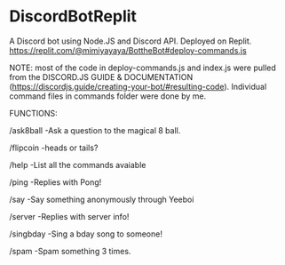 # DiscordBotReplit
A Discord bot using Node.JS and Discord API. Deployed on Replit. 
https://replit.com/@mimiyayaya/BottheBot#deploy-commands.js

NOTE: most of the code in deploy-commands.js and index.js were pulled from the DISCORD.JS GUIDE & DOCUMENTATION (https://discordjs.guide/creating-your-bot/#resulting-code). Individual command files in commands folder were done by me.


FUNCTIONS:

/ask8ball
-Ask a question to the magical 8 ball.

/flipcoin
-heads or tails?

/help
-List all the commands avaiable

/ping
-Replies with Pong!

/say
-Say something anonymously through Yeeboi

/server
-Replies with server info!

/singbday
-Sing a bday song to someone!

/spam
-Spam something 3 times.
